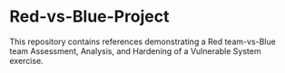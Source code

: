 # Red-vs-Blue-Project
This repository contains references demonstrating a Red team-vs-Blue team Assessment, Analysis, and Hardening of a Vulnerable System exercise.
